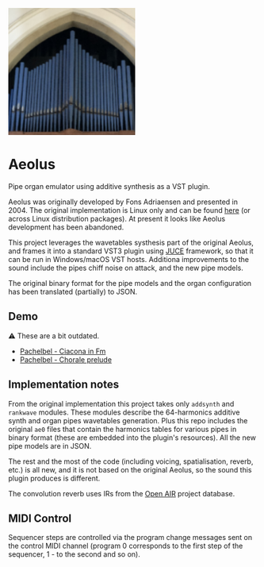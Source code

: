 ![aeolus](Resources/icons/icon256.png)
# Aeolus
Pipe organ emulator using additive synthesis as a VST plugin.

Aeolus was originally developed by Fons Adriaensen and presented in 2004. The original implementation is Linux only and can be found [here](https://kokkinizita.linuxaudio.org/linuxaudio/aeolus/) (or across Linux distribution packages). At present it looks like Aeolus development has been abandoned.

This project leverages the wavetables systhesis part of the original Aeolus, and frames it into a standard VST3 plugin using [JUCE](https://github.com/juce-framework/JUCE) framework, so that it can be run in Windows/macOS VST hosts. Additiona improvements to the sound include the pipes chiff noise on attack, and the new pipe models.

The original binary format for the pipe models and the organ configuration has been translated (partially) to JSON.

## Demo
:warning: These are a bit outdated.
- [Pachelbel - Ciacona in Fm](demo/Pachelbel_Ciacona_in_Fm.mp3)
- [Pachelbel - Chorale prelude](demo/Pachelbel_Chorale_prelude.mp3) 

## Implementation notes

From the original implementation this project takes only `addsynth` and `rankwave` modules. These modules describe the 64-harmonics additive synth and organ pipes wavetables generation. Plus this repo includes the original `ae0` files that contain the harmonics tables for various pipes in binary format (these are embedded into the plugin's resources). All the new pipe models are in JSON.

The rest and the most of the code (including voicing, spatialisation, reverb, etc.) is all new, and it is not based on the original Aeolus, so the sound this plugin produces is different.

The convolution reverb uses IRs from the [Open AIR](https://www.openair.hosted.york.ac.uk/) project database.

## MIDI Control
Sequencer steps are controlled via the program change messages sent on the control MIDI channel (program 0 corresponds to the first step of the sequencer, 1 - to the second and so on).
